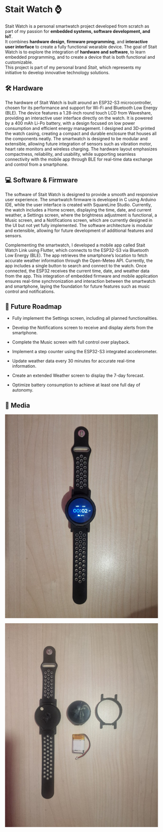 # Stait Watch ⌚

Stait Watch is a personal smartwatch project developed from scratch as part of my passion for **embedded systems, software development, and IoT**.  
It combines **hardware design**, **firmware programming**, and **interactive user interface** to create a fully functional wearable device.
The goal of Stait Watch is to explore the integration of **hardware and software**, to learn embedded programming, and to create a device that is both functional and customizable.  
This project is part of my personal brand *Stait*, which represents my initiative to develop innovative technology solutions.

## 🛠️ Hardware

The hardware of Stait Watch is built around an ESP32-S3 microcontroller, chosen for its performance and support for Wi-Fi and Bluetooth Low Energy (BLE). The device features a 1.28-inch round touch LCD from Waveshare, providing an interactive user interface directly on the watch. It is powered by a 400 mAh Li-Po battery, with a design focused on low power consumption and efficient energy management. I designed and 3D-printed the watch casing, creating a compact and durable enclosure that houses all the components neatly. The smartwatch is designed to be modular and extensible, allowing future integration of sensors such as vibration motor, heart rate monitors and wireless charging. The hardware layout emphasizes compactness, reliability, and usability, while supporting seamless connectivity with the mobile app through BLE for real-time data exchange and control from a smartphone.

## 💻 Software & Firmware

The software of Stait Watch is designed to provide a smooth and responsive user experience. The smartwatch firmware is developed in C using Arduino IDE, while the user interface is created with SquareLine Studio. Currently, the watch includes a Home screen, displaying the time, date, and current weather, a Settings screen, where the brightness adjustment is functional, a Music screen, and a Notifications screen, which are currently designed in the UI but not yet fully implemented. The software architecture is modular and extensible, allowing for future development of additional features and sensors.

Complementing the smartwatch, I developed a mobile app called Stait Watch Link using Flutter, which connects to the ESP32-S3 via Bluetooth Low Energy (BLE). The app retrieves the smartphone’s location to fetch accurate weather information through the Open-Meteo API. Currently, the app includes a single button to search and connect to the watch. Once connected, the ESP32 receives the current time, date, and weather data from the app. This integration of embedded firmware and mobile application ensures real-time synchronization and interaction between the smartwatch and smartphone, laying the foundation for future features such as music control and notifications.

## 🎯 Future Roadmap

- Fully implement the Settings screen, including all planned functionalities.

- Develop the Notifications screen to receive and display alerts from the smartphone.

- Complete the Music screen with full control over playback.

- Implement a step counter using the ESP32-S3 integrated accelerometer.

- Update weather data every 30 minutes for accurate real-time information.

- Create an extended Weather screen to display the 7-day forecast.

- Optimize battery consumption to achieve at least one full day of autonomy.

## 📸 Media

![Assembled Watch](images/assembled_watch.jpg) 

![Components](images/components.jpg)

